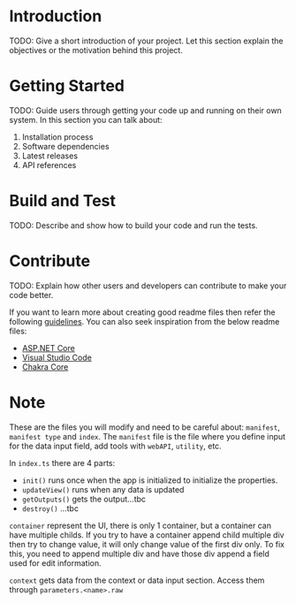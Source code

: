 # Introduction 
TODO: Give a short introduction of your project. Let this section explain the objectives or the motivation behind this project. 

# Getting Started
TODO: Guide users through getting your code up and running on their own system. In this section you can talk about:
1.	Installation process
2.	Software dependencies
3.	Latest releases
4.	API references

# Build and Test
TODO: Describe and show how to build your code and run the tests. 

# Contribute
TODO: Explain how other users and developers can contribute to make your code better. 

If you want to learn more about creating good readme files then refer the following [guidelines](https://docs.microsoft.com/en-us/azure/devops/repos/git/create-a-readme?view=azure-devops). You can also seek inspiration from the below readme files:
- [ASP.NET Core](https://github.com/aspnet/Home)
- [Visual Studio Code](https://github.com/Microsoft/vscode)
- [Chakra Core](https://github.com/Microsoft/ChakraCore)

# Note

These are the files you will modify and need to be careful about: `manifest`, `manifest type` and `index`. The `manifest` file is the file where you define input for the data input field, add tools with `webAPI`, `utility`, etc.

In `index.ts` there are 4 parts:
- `init()` runs once when the app is initialized to initialize the properties.
- `updateView()` runs when any data is updated
- `getOutputs()` gets the output...tbc
- `destroy()` ...tbc

`container` represent the UI, there is only 1 container, but a container can have multiple childs. If you try to have a container append child multiple div then try to change value, it will only change value of the first div only. To fix this, you need to append multiple div and have those div append a field used for edit information.

`context` gets data from the context or data input section. Access them through `parameters.<name>.raw`